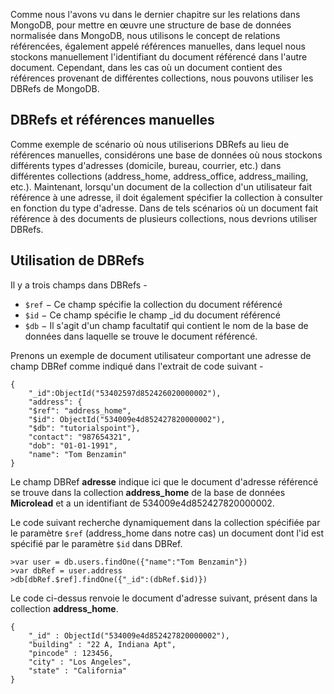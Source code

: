 Comme nous l'avons vu dans le dernier chapitre sur les relations dans MongoDB, pour mettre en œuvre une structure de base de données normalisée dans MongoDB, nous utilisons le concept de relations référencées, également appelé références manuelles, dans lequel nous stockons manuellement l'identifiant du document référencé dans l'autre document. Cependant, dans les cas où un document contient des références provenant de différentes collections, nous pouvons utiliser les DBRefs de MongoDB.

## DBRefs et références manuelles

Comme exemple de scénario où nous utiliserions DBRefs au lieu de références manuelles, considérons une base de données où nous stockons différents types d'adresses (domicile, bureau, courrier, etc.) dans différentes collections (address_home, address_office, address_mailing, etc.). Maintenant, lorsqu'un document de la collection d'un utilisateur fait référence à une adresse, il doit également spécifier la collection à consulter en fonction du type d'adresse. Dans de tels scénarios où un document fait référence à des documents de plusieurs collections, nous devrions utiliser DBRefs.

## Utilisation de DBRefs

Il y a trois champs dans DBRefs -

- ```$ref``` − Ce champ spécifie la collection du document référencé
- ```$id``` − Ce champ spécifie le champ _id du document référencé
- ```$db``` − Il s'agit d'un champ facultatif qui contient le nom de la base de données dans laquelle se trouve le document référencé.

Prenons un exemple de document utilisateur comportant une adresse de champ DBRef comme indiqué dans l'extrait de code suivant -

```
{
    "_id":ObjectId("53402597d852426020000002"),
    "address": {
    "$ref": "address_home",
    "$id": ObjectId("534009e4d852427820000002"),
    "$db": "tutorialspoint"},
    "contact": "987654321",
    "dob": "01-01-1991",
    "name": "Tom Benzamin"
}
```

Le champ DBRef **adresse** indique ici que le document d'adresse référencé se trouve dans la collection **address_home** de la base de données **Microlead** et a un identifiant de 534009e4d852427820000002.

Le code suivant recherche dynamiquement dans la collection spécifiée par le paramètre ```$ref``` (address_home dans notre cas) un document dont l'id est spécifié par le paramètre ```$id``` dans DBRef.

```
>var user = db.users.findOne({"name":"Tom Benzamin"})
>var dbRef = user.address
>db[dbRef.$ref].findOne({"_id":(dbRef.$id)})
```

Le code ci-dessus renvoie le document d'adresse suivant, présent dans la collection **address_home**.

```
{
    "_id" : ObjectId("534009e4d852427820000002"),
    "building" : "22 A, Indiana Apt",
    "pincode" : 123456,
    "city" : "Los Angeles",
    "state" : "California"
}
```